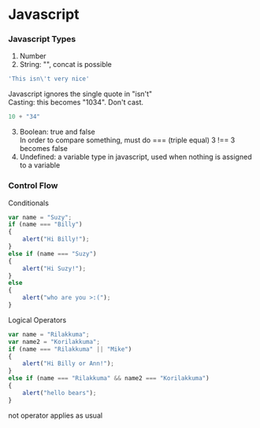 # Javascript

### Javascript Types
1. Number
2. String: "", concat is possible  
```javascript
'This isn\'t very nice'
```
Javascript ignores the single quote in "isn't"  
Casting: this becomes "1034". Don't cast. 
```javascript
10 + "34"
```
3. Boolean: true and false  
In order to compare something, must do === (triple equal)
3 !== 3 becomes false  
4. Undefined: a variable type in javascript, used when nothing is assigned to a variable

### Control Flow
Conditionals
```javascript
var name = "Suzy";
if (name === "Billy")
{
	alert("Hi Billy!");
}
else if (name === "Suzy")
{
	alert("Hi Suzy!");
}
else 
{
	alert("who are you >:(");
}
```
Logical Operators 
```javascript
var name = "Rilakkuma";
var name2 = "Korilakkuma";
if (name === "Rilakkuma" || "Mike")
{
	alert("Hi Billy or Ann!");
}
else if (name === "Rilakkuma" && name2 === "Korilakkuma")
{
	alert("hello bears");
}
```
not operator applies as usual


